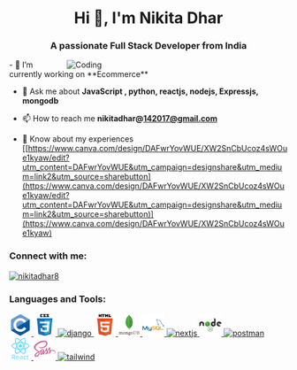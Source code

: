 <h1 align="center">Hi 👋, I'm Nikita Dhar</h1>
<h3 align="center">A passionate Full Stack Developer from India</h3>
<img align="right" alt="Coding" width="400" src="https://gifdb.com/images/high/pc-programming-umiko-ahagon-xl8rbijsvnnrka63.webp"/>
- 🔭 I’m currently working on **Ecommerce**

- 💬 Ask me about **JavaScript , python, reactjs, nodejs, Expressjs, mongodb**

- 📫 How to reach me **nikitadhar@142017@gmail.com**

- 📄 Know about my experiences [[https://www.canva.com/design/DAFwrYovWUE/XW2SnCbUcoz4sWOue1kyaw/edit?utm_content=DAFwrYovWUE&utm_campaign=designshare&utm_medium=link2&utm_source=sharebutton](https://www.canva.com/design/DAFwrYovWUE/XW2SnCbUcoz4sWOue1kyaw/edit?utm_content=DAFwrYovWUE&utm_campaign=designshare&utm_medium=link2&utm_source=sharebutton)](https://www.canva.com/design/DAFwrYovWUE/XW2SnCbUcoz4sWOue1kyaw)

<h3 align="left">Connect with me:</h3>
<p align="left">
<a href="https://www.leetcode.com/nikitadhar8" target="blank"><img align="center" src="https://raw.githubusercontent.com/rahuldkjain/github-profile-readme-generator/master/src/images/icons/Social/leet-code.svg" alt="nikitadhar8" height="30" width="40" /></a>
</p>

<h3 align="left">Languages and Tools:</h3>
<p align="left"> <a href="https://www.cprogramming.com/" target="_blank" rel="noreferrer"> <img src="https://raw.githubusercontent.com/devicons/devicon/master/icons/c/c-original.svg" alt="c" width="40" height="40"/> </a> <a href="https://www.w3schools.com/css/" target="_blank" rel="noreferrer"> <img src="https://raw.githubusercontent.com/devicons/devicon/master/icons/css3/css3-original-wordmark.svg" alt="css3" width="40" height="40"/> </a> <a href="https://www.djangoproject.com/" target="_blank" rel="noreferrer"> <img src="https://cdn.worldvectorlogo.com/logos/django.svg" alt="django" width="40" height="40"/> </a> <a href="https://www.w3.org/html/" target="_blank" rel="noreferrer"> <img src="https://raw.githubusercontent.com/devicons/devicon/master/icons/html5/html5-original-wordmark.svg" alt="html5" width="40" height="40"/> </a> <a href="https://www.mongodb.com/" target="_blank" rel="noreferrer"> <img src="https://raw.githubusercontent.com/devicons/devicon/master/icons/mongodb/mongodb-original-wordmark.svg" alt="mongodb" width="40" height="40"/> </a> <a href="https://www.mysql.com/" target="_blank" rel="noreferrer"> <img src="https://raw.githubusercontent.com/devicons/devicon/master/icons/mysql/mysql-original-wordmark.svg" alt="mysql" width="40" height="40"/> </a> <a href="https://nextjs.org/" target="_blank" rel="noreferrer"> <img src="https://cdn.worldvectorlogo.com/logos/nextjs-2.svg" alt="nextjs" width="40" height="40"/> </a> <a href="https://nodejs.org" target="_blank" rel="noreferrer"> <img src="https://raw.githubusercontent.com/devicons/devicon/master/icons/nodejs/nodejs-original-wordmark.svg" alt="nodejs" width="40" height="40"/> </a> <a href="https://postman.com" target="_blank" rel="noreferrer"> <img src="https://www.vectorlogo.zone/logos/getpostman/getpostman-icon.svg" alt="postman" width="40" height="40"/> </a> <a href="https://reactjs.org/" target="_blank" rel="noreferrer"> <img src="https://raw.githubusercontent.com/devicons/devicon/master/icons/react/react-original-wordmark.svg" alt="react" width="40" height="40"/> </a> <a href="https://sass-lang.com" target="_blank" rel="noreferrer"> <img src="https://raw.githubusercontent.com/devicons/devicon/master/icons/sass/sass-original.svg" alt="sass" width="40" height="40"/> </a> <a href="https://tailwindcss.com/" target="_blank" rel="noreferrer"> <img src="https://www.vectorlogo.zone/logos/tailwindcss/tailwindcss-icon.svg" alt="tailwind" width="40" height="40"/> </a> </p>
